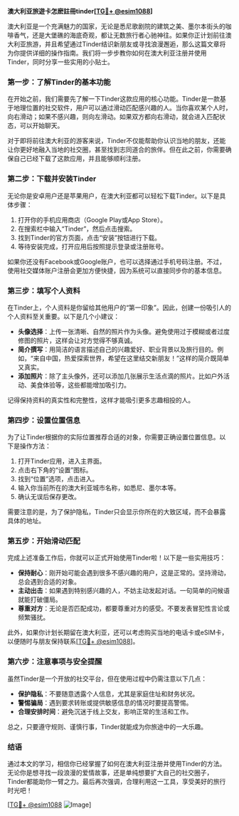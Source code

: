 **澳大利亚旅遊卡怎麽註冊tinder[[TG💪+ @esim1088](https://t.me/s/esim1088)]**

澳大利亚是一个充满魅力的国家，无论是悉尼歌剧院的建筑之美、墨尔本街头的咖啡香气，还是大堡礁的海底奇观，都让无数旅行者心驰神往。如果你正计划前往澳大利亚旅游，并且希望通过Tinder结识新朋友或寻找浪漫邂逅，那么这篇文章将为你提供详细的操作指南。我们将一步步教你如何在澳大利亚注册并使用Tinder，同时分享一些实用的小贴士。

### **第一步：了解Tinder的基本功能**

在开始之前，我们需要先了解一下Tinder这款应用的核心功能。Tinder是一款基于地理位置的社交软件，用户可以通过滑动匹配感兴趣的人。当你喜欢某个人时，向右滑动；如果不感兴趣，则向左滑动。如果双方都向右滑动，就会进入匹配状态，可以开始聊天。

对于即将前往澳大利亚的游客来说，Tinder不仅能帮助你认识当地的朋友，还能让你更好地融入当地的社交圈，甚至找到志同道合的旅伴。但在此之前，你需要确保自己已经下载了这款应用，并且能够顺利注册。

### **第二步：下载并安装Tinder**

无论你是安卓用户还是苹果用户，在澳大利亚都可以轻松下载Tinder。以下是具体步骤：

1. 打开你的手机应用商店（Google Play或App Store）。
2. 在搜索栏中输入“Tinder”，然后点击搜索。
3. 找到Tinder的官方页面，点击“安装”按钮进行下载。
4. 等待安装完成，打开应用后按照提示登录或注册账号。

如果你还没有Facebook或Google账户，也可以选择通过手机号码注册。不过，使用社交媒体账户注册会更加方便快捷，因为系统可以直接同步你的基本信息。

### **第三步：填写个人资料**

在Tinder上，个人资料是你留给其他用户的“第一印象”。因此，创建一份吸引人的个人资料至关重要。以下是几个小建议：

- **头像选择**：上传一张清晰、自然的照片作为头像。避免使用过于模糊或者过度修图的照片，这样会让对方觉得不够真诚。
- **简介撰写**：用简洁的语言描述自己的兴趣爱好、职业背景以及旅行目的。例如，“来自中国，热爱探索世界，希望在这里结交新朋友！”这样的简介既简单又真实。
- **添加照片**：除了主头像外，还可以添加几张展示生活点滴的照片。比如户外活动、美食体验等，这些都能增加吸引力。

记得保持资料的真实性和完整性，这样才能吸引更多志趣相投的人。

### **第四步：设置位置信息**

为了让Tinder根据你的实际位置推荐合适的对象，你需要正确设置位置信息。以下是操作方法：

1. 打开Tinder应用，进入主界面。
2. 点击右下角的“设置”图标。
3. 找到“位置”选项，点击进入。
4. 输入你当前所在的澳大利亚城市名称，如悉尼、墨尔本等。
5. 确认无误后保存更改。

需要注意的是，为了保护隐私，Tinder只会显示你所在的大致区域，而不会暴露具体的地址。

### **第五步：开始滑动匹配**

完成上述准备工作后，你就可以正式开始使用Tinder啦！以下是一些实用技巧：

- **保持耐心**：刚开始可能会遇到很多不感兴趣的用户，这是正常的。坚持滑动，总会遇到合适的对象。
- **主动出击**：如果遇到特别感兴趣的人，不妨主动发起对话。一句简单的问候语就能打破僵局。
- **尊重对方**：无论是否匹配成功，都要尊重对方的感受。不要发表冒犯性言论或频繁骚扰。

此外，如果你计划长期留在澳大利亚，还可以考虑购买当地的电话卡或eSIM卡，以便随时与朋友保持联系[[TG💪+ @esim1088](https://t.me/s/esim1088)]。

### **第六步：注意事项与安全提醒**

虽然Tinder是一个开放的社交平台，但在使用过程中仍需注意以下几点：

- **保护隐私**：不要随意透露个人信息，尤其是家庭住址和财务状况。
- **警惕骗局**：遇到要求转账或提供敏感信息的情况时要提高警惕。
- **合理安排时间**：避免沉迷于线上交友，影响正常的生活和工作。

总之，只要遵守规则、谨慎行事，Tinder就能成为你旅途中的一大乐趣。

### **结语**

通过本文的学习，相信你已经掌握了如何在澳大利亚注册并使用Tinder的方法。无论你是想寻找一段浪漫的爱情故事，还是单纯想要扩大自己的社交圈子，Tinder都能助你一臂之力。最后再次强调，合理利用这一工具，享受美好的旅行时光吧！

[[TG💪+ @esim1088](https://t.me/s/esim1088) ![Image](https://i.postimg.cc/4NQfJmqS/Snipaste-2025-05-13-00-14-12.png)]